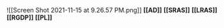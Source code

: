 ![[Screen Shot 2021-11-15 at 9.26.57 PM.png]]
**[[AD]]**
**[[SRAS]]**
**[[LRAS]]**
**[[RGDP]]**
**[[PL]]**